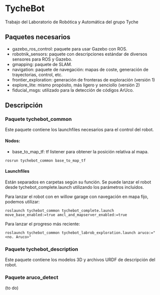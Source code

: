 # TycheBot
Trabajo del Laboratorio de Robótica y Automática del grupo Tyche

## Paquetes necesarios
- gazebo_ros_control: paquete para usar Gazebo con ROS.
- robotnik_sensors: paquete con descripciones estándar de diversos sensores para ROS y Gazebo.
- gmapping: paquete de SLAM.
- navigation: paquete de navegación: mapas de coste, generación de trayectorias, control, etc.
- frontier_exploration: generación de fronteras de exploración (versión 1)
- explore_lite: mismo propósito, más ligero y senciollo (versión 2)
- fiducial_msgs: utilizado para la detección de códigos ArUco.


## Descripción

### Paquete tychebot_common
Este paquete contiene los launchfiles necesarios para el control del robot.

#### Nodos:
 - base_to_map_tf: tf listener para obtener la posición relativa al mapa.
 ```
rosrun tychebot_common base_to_map_tf
```

#### Launchfiles
Están separados en carpetas según su función. Se puede lanzar el robot desde tychebot_complete.launch utilizando los parámetros incluidos.

Para lanzar el robot con en willow garage con navegación en mapa fijo, podemos utilizar:
```
roslaunch tychebot_common tychebot_complete.launch move_base_enabled:=true amcl_and_mapserver_enabled:=true
```

Para lanzar el progreso más reciente:
```
roslaunch tychebot_common tychebot_labrob_exploration.launch aruco:="<no. Aruco>"
```


### Paquete tychebot_description
Este paquete contiene los modelos 3D y archivos URDF de descripción del robot.


### Paquete aruco_detect
(to do)
